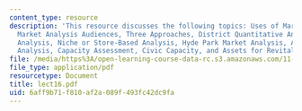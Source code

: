 ```yaml
---
content_type: resource
description: 'This resource discusses the following topics: Uses of Market Analysis,
  Market Analysis Audiences, Three Approaches, District Quantitative Analysis, Customer-Based
  Analysis, Niche or Store-Based Analysis, Hyde Park Market Analysis, Asset and Capacity
  Analysis, Capacity Assessment, Civic Capacity, and Assets for Revitalization.'
file: /media/https%3A/open-learning-course-data-rc.s3.amazonaws.com/11-439-revitalizing-urban-main-streets-hyde-jackson-square-roslindale-square-boston-spring-2005/6aff9b71f810af2a089f493fc42dc9fa_lect16.pdf
file_type: application/pdf
resourcetype: Document
title: lect16.pdf
uid: 6aff9b71-f810-af2a-089f-493fc42dc9fa
---
```

